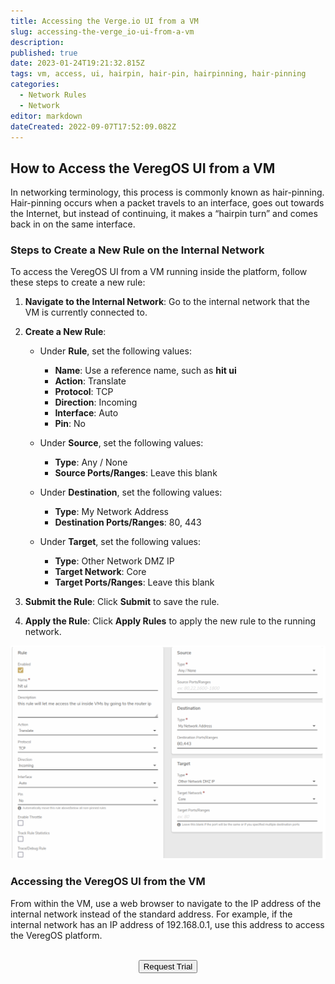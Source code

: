 ```yaml
---
title: Accessing the Verge.io UI from a VM  
slug: accessing-the-verge_io-ui-from-a-vm  
description:  
published: true  
date: 2023-01-24T19:21:32.815Z  
tags: vm, access, ui, hairpin, hair-pin, hairpinning, hair-pinning  
categories:  
  - Network Rules  
  - Network  
editor: markdown  
dateCreated: 2022-09-07T17:52:09.082Z  
---
```


## How to Access the VeregOS UI from a VM

In networking terminology, this process is commonly known as hair-pinning. Hair-pinning occurs when a packet travels to an interface, goes out towards the Internet, but instead of continuing, it makes a “hairpin turn” and comes back in on the same interface.

### Steps to Create a New Rule on the Internal Network

To access the VeregOS UI from a VM running inside the platform, follow these steps to create a new rule:

1. **Navigate to the Internal Network**: Go to the internal network that the VM is currently connected to.

2. **Create a New Rule**:

   - Under **Rule**, set the following values:
     - **Name**: Use a reference name, such as **hit ui**
     - **Action**: Translate
     - **Protocol**: TCP
     - **Direction**: Incoming
     - **Interface**: Auto
     - **Pin**: No

   - Under **Source**, set the following values:
     - **Type**: Any / None
     - **Source Ports/Ranges**: Leave this blank

   - Under **Destination**, set the following values:
     - **Type**: My Network Address
     - **Destination Ports/Ranges**: 80, 443

   - Under **Target**, set the following values:
     - **Type**: Other Network DMZ IP
     - **Target Network**: Core
     - **Target Ports/Ranges**: Leave this blank

3. **Submit the Rule**: Click **Submit** to save the rule. 

4. **Apply the Rule**: Click **Apply Rules** to apply the new rule to the running network.

![hairpin.png](/docs/public/hairpin.png)

### Accessing the VeregOS UI from the VM

From within the VM, use a web browser to navigate to the IP address of the internal network instead of the standard address. For example, if the internal network has an IP address of 192.168.0.1, use this address to access the VeregOS platform.




<br>
<div style="text-align: center">
<a href="https://www.verge.io/test-drive" target="_blank"><button class="button-orange">Request Trial</button></a>
</div>